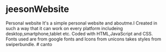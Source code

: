 # jeesonWebsite
Personal website
It's a simple personal website and aboutme.I Created in such a way that it can work on every platform includeing desktop,smartphone,tablet etc. Coded with HTML,JavaScript and CSS. Fonts used are from google fonts and Icons from unicons takes styles from swiperbundle.
#   c a n t o  
 